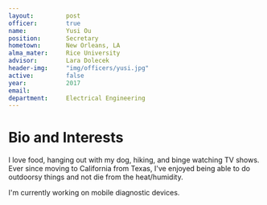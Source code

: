 ```yaml
---
layout:     	post
officer: 		true
name:      		Yusi Ou
position: 		Secretary
hometown:		New Orleans, LA
alma_mater: 	Rice University
advisor: 		Lara Dolecek
header-img: 	"img/officers/yusi.jpg"
active: 		false
year:  			2017
email: 			
department: 	Electrical Engineering
---
```


# Bio and Interests

I love food, hanging out with my dog, hiking, and binge watching TV shows. Ever since moving to California from Texas, I've enjoyed being able to do outdoorsy things and not die from the heat/humidity. 

I'm currently working on mobile diagnostic devices.